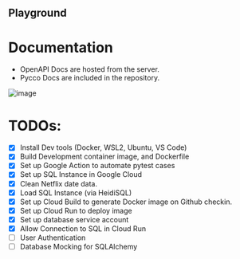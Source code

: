 ## Playground
# Documentation
- OpenAPI Docs are hosted from the server.
- Pycco Docs are included in the repository.

![image](https://user-images.githubusercontent.com/84106413/118384759-c6ed4780-b5d6-11eb-802e-8cb15e1c73ac.png)

# TODOs:
- [x] Install Dev tools (Docker, WSL2, Ubuntu, VS Code)
- [x] Build Development container image, and Dockerfile 
- [x] Set up Google Action to automate pytest cases
- [x] Set up SQL Instance in Google Cloud
- [x] Clean Netflix date data.
- [x] Load SQL Instance (via HeidiSQL)
- [x] Set up Cloud Build to generate Docker image on Github checkin.
- [x] Set up Cloud Run to deploy image
- [x] Set up database service account
- [x] Allow Connection to SQL in Cloud Run
- [ ] User Authentication
- [ ] Database Mocking for SQLAlchemy
